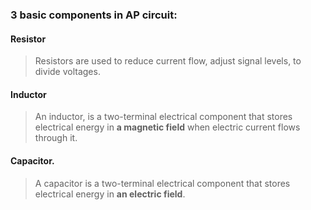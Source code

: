 ### 3 basic components in AP circuit:

#### Resistor
> Resistors are used to reduce current flow, adjust signal levels, to divide voltages.

#### Inductor
> An inductor, is a two-terminal electrical component that stores electrical energy in **a magnetic field** when electric current flows through it.

#### Capacitor.
> A capacitor is a two-terminal electrical component that stores electrical energy in **an electric field**.
